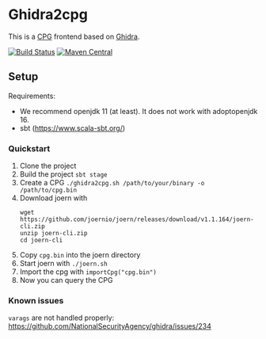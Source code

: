 
# Ghidra2cpg

This is a [CPG](https://docs.joern.io/code-property-graph/) frontend based on [Ghidra](https://ghidra-sre.org/). 

[![Build Status](https://github.com/joernio/ghidra2cpg/workflows/release/badge.svg)](https://github.com/joernio/ghidra2cpg/actions?query=workflow%3Arelease)
[![Maven Central](https://maven-badges.herokuapp.com/maven-central/io.joern/ghidra2cpg_2.13/badge.svg)](https://maven-badges.herokuapp.com/maven-central/io.joern/ghidra2cpg_2.13)

## Setup

Requirements:
 - We recommend openjdk 11 (at least). It does not work with adoptopenjdk 16. 
 - sbt (https://www.scala-sbt.org/)

### Quickstart

1. Clone the project
2. Build the project `sbt stage`
3. Create a CPG `./ghidra2cpg.sh /path/to/your/binary -o /path/to/cpg.bin`
4. Download joern with
   ```
   wget https://github.com/joernio/joern/releases/download/v1.1.164/joern-cli.zip
   unzip joern-cli.zip
   cd joern-cli
   ```
5. Copy `cpg.bin` into the joern directory
6. Start joern with `./joern.sh`
7. Import the cpg with `importCpg("cpg.bin")`
8. Now you can query the CPG 

### Known issues
`varags` are not handled properly: https://github.com/NationalSecurityAgency/ghidra/issues/234

